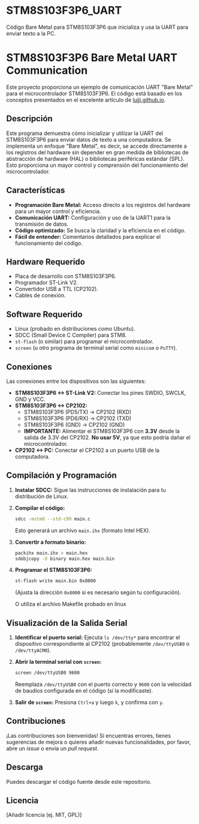 # STM8S103F3P6_UART
Código Bare Metal para STM8S103F3P6 que inicializa y usa la UART para enviar texto a la PC.
# STM8S103F3P6 Bare Metal UART Communication

Este proyecto proporciona un ejemplo de comunicación UART "Bare Metal" para el microcontrolador STM8S103F3P6. El código está basado en los conceptos presentados en el excelente artículo de [lujji.github.io](https://lujji.github.io/blog/bare-metal-programming-stm8/).

## Descripción

Este programa demuestra cómo inicializar y utilizar la UART del STM8S103F3P6 para enviar datos de texto a una computadora. Se implementa un enfoque "Bare Metal", es decir, se accede directamente a los registros del hardware sin depender en gran medida de bibliotecas de abstracción de hardware (HAL) o bibliotecas periféricas estándar (SPL). Esto proporciona un mayor control y comprensión del funcionamiento del microcontrolador.

## Características

*   **Programación Bare Metal:** Acceso directo a los registros del hardware para un mayor control y eficiencia.
*   **Comunicación UART:** Configuración y uso de la UART1 para la transmisión de datos.
*   **Código optimizado:** Se busca la claridad y la eficiencia en el código.
*   **Fácil de entender:** Comentarios detallados para explicar el funcionamiento del código.

## Hardware Requerido

*   Placa de desarrollo con STM8S103F3P6.
*   Programador ST-Link V2.
*   Convertidor USB a TTL (CP2102).
*   Cables de conexión.

## Software Requerido

*   Linux (probado en distribuciones como Ubuntu).
*   SDCC (Small Device C Compiler) para STM8.
*   `st-flash` (o similar) para programar el microcontrolador.
*   `screen` (u otro programa de terminal serial como `minicom` o `PuTTY`).

## Conexiones

Las conexiones entre los dispositivos son las siguientes:

*   **STM8S103F3P6 <-> ST-Link V2:** Conectar los pines SWDIO, SWCLK, GND y VCC.
*   **STM8S103F3P6 <-> CP2102:**
    *   STM8S103F3P6 (PD5/TX) -> CP2102 (RXD)
    *   STM8S103F3P6 (PD6/RX) -> CP2102 (TXD)
    *   STM8S103F3P6 (GND) -> CP2102 (GND)
    *   **IMPORTANTE:** Alimentar el STM8S103F3P6 con **3.3V** desde la salida de 3.3V del CP2102. **No usar 5V**, ya que esto podría dañar el microcontrolador.
*   **CP2102 <-> PC:** Conectar el CP2102 a un puerto USB de la computadora.

## Compilación y Programación

1.  **Instalar SDCC:** Sigue las instrucciones de instalación para tu distribución de Linux.
2.  **Compilar el código:**
    ```bash
    sdcc -mstm8 --std-c99 main.c
    ```
    Esto generará un archivo `main.ihx` (formato Intel HEX).

3.  **Convertir a formato binario:**
    ```bash
    packihx main.ihx > main.hex
    sdobjcopy -O binary main.hex main.bin
    ```

4.  **Programar el STM8S103F3P6:**
    ```bash
    st-flash write main.bin 0x8000
    ```
    (Ajusta la dirección `0x8000` si es necesario según tu configuración).

    O utiliza el archivo Makefile probado en linux

## Visualización de la Salida Serial

1.  **Identificar el puerto serial:** Ejecuta `ls /dev/tty*` para encontrar el dispositivo correspondiente al CP2102 (probablemente `/dev/ttyUSB0` o `/dev/ttyACM0`).

2.  **Abrir la terminal serial con `screen`:**
    ```bash
    screen /dev/ttyUSB0 9600
    ```
    Reemplaza `/dev/ttyUSB0` con el puerto correcto y `9600` con la velocidad de baudios configurada en el código (si la modificaste).

3.  **Salir de `screen`:** Presiona `Ctrl+a` y luego `k`, y confirma con `y`.

## Contribuciones

¡Las contribuciones son bienvenidas! Si encuentras errores, tienes sugerencias de mejora o quieres añadir nuevas funcionalidades, por favor, abre un *issue* o envía un *pull request*.

## Descarga

Puedes descargar el código fuente desde este repositorio.

## Licencia

[Añadir licencia (ej. MIT, GPL)]
